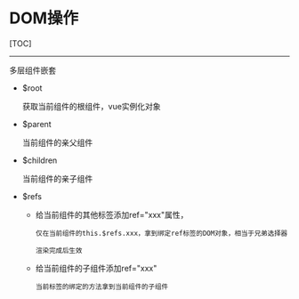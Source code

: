 # DOM操作

[TOC]

***

多层组件嵌套

+ $root

  获取当前组件的根组件，vue实例化对象

+ $parent

  当前组件的亲父组件

+ $children

  当前组件的亲子组件

+ $refs

  + 给当前组件的其他标签添加ref="xxx"属性，

    `仅在当前组件的this.$refs.xxx，拿到绑定ref标签的DOM对象，相当于兄弟选择器`

    `渲染完成后生效`

  + 给当前组件的子组件添加ref="xxx"

    `当前标签的绑定的方法拿到当前组件的子组件`